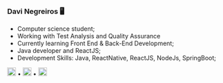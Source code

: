 ### Davi Negreiros 🖥️

* Computer science student;
* Working with Test Analysis and Quality Assurance 
*  Currently learning Front End & Back-End Development;
*  Java developer and ReactJS;
* Development Skills: Java, ReactNative, ReactJS, NodeJs, SpringBoot;

[<img src='https://cdn.jsdelivr.net/npm/simple-icons@3.0.1/icons/github.svg' alt='github' height='20'>](https://github.com/davinegreiiros) •  [<img src='https://cdn.jsdelivr.net/npm/simple-icons@3.0.1/icons/linkedin.svg' alt='linkedin' height='20'>](https://www.linkedin.com/in/davi-negreiros-39b98a14a/)   •   [<img src='https://cdn.jsdelivr.net/npm/simple-icons@3.0.1/icons/instagram.svg' alt='instagram' height='20'>](https://www.instagram.com/daviinegreiros/)
